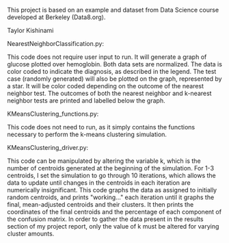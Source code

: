 This project is based on an example and dataset from Data Science course developed at Berkeley (Data8.org).

Taylor Kishinami

NearestNeighborClassification.py:

This code does not require user input to run. It will generate a graph of glucose plotted over hemoglobin. Both data sets are normalized. The data is color coded to indicate the diagnosis, as described in the legend. The test case (randomly generated) will also be plotted on the graph, represented by a star. It will be color coded depending on the outcome of the nearest neighbor test. The outcomes of both the nearest neighbor and k-nearest neighbor tests are printed and labelled below the graph.

KMeansClustering_functions.py:

This code does not need to run, as it simply contains the functions necessary to perform the k-means clustering simulation. 

KMeansClustering_driver.py:

This code can be manipulated by altering the variable k, which is the number of centroids generated at the beginning of the simulation. For 1-3 centroids, I set the simulation to go through 10 iterations, which allows the data to update until changes in the centroids in each iteration are numerically insignificant. This code graphs the data as assigned to initially random centroids, and prints "working..." each iteration until it graphs the final, mean-adjusted centroids and their clusters. It then prints the coordinates of the final centroids and the percentage of each component of the confusion matrix. In order to gather the data present in the results section of my project report, only the value of k must be altered for varying cluster amounts.  